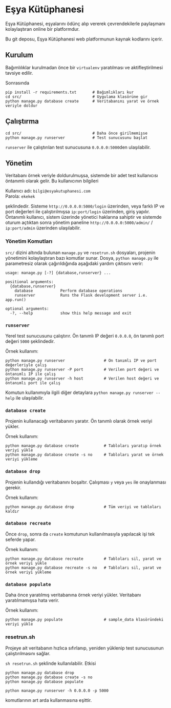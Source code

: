 # Eşya Kütüphanesi

Eşya Kütüphanesi, eşyalarını ödünç alıp vererek çevrendekilerle paylaşmanı kolaylaştıran online bir platformdur.

Bu git deposu, Eşya Kütüphanesi web platformunun kaynak kodlarını içerir.


## Kurulum

Bağımlılıklar kurulmadan önce bir `virtualenv` yaratılması ve aktifleştirilmesi tavsiye edilir.

Sonrasında

    pip install -r requirements.txt       # Bağımlıkları kur
    cd src/                               # Uygulama klasörüne gir
    python manage.py database create      # Veritabanını yarat ve örnek veriyle doldur


## Çalıştırma

    cd src/                               # Daha önce girilmemişse
    python manage.py runserver            # Test sunucusunu başlat

`runserver` ile çalıştırılan test sunucusuna `0.0.0.0:5000`den ulaşılabilir.


## Yönetim

Veritabanı örnek veriyle doldurulmuşsa, sistemde bir adet test kullanıcısı öntanımlı olarak gelir. Bu kullanıcının bilgileri

Kullanıcı adı: `bilgi@esyakutuphanesi.com`  
Parola:        `ekekek`  

şeklindedir. Sisteme `http://0.0.0.0:5000/login` üzerinden, veya farklı IP ve port değerleri ile çalıştırılmışsa `ip:port/login` üzerinden, giriş yapılır. Öntanımlı kullanıcı, sistem üzerinde yönetici haklarına sahiptir ve sistemde oturum açtıktan sonra yönetim paneline `http://0.0.0.0:5000/admin/` / `ip:port/admin` üzerinden ulaşılabilir.

### Yönetim Komutları

`src/` dizini altında bulunan `manage.py` ve `resetrun.sh` dosyaları, projenin yönetimini kolaylaştıran bazı komutlar sunar. Dosya, `python manage.py` ile parametresiz olarak çağırıldığında aşağıdaki yardım çıktısını verir:

    usage: manage.py [-?] {database,runserver} ...

    positional arguments:
      {database,runserver}
        database            Perform database operations
        runserver           Runs the Flask development server i.e. app.run()

    optional arguments:
      -?, --help            show this help message and exit

### `runserver`

Yerel test sunucusunu çalıştırır. Ön tanımlı IP değeri `0.0.0.0`, ön tanımlı port değeri `5000` şeklindedir.

Örnek kullanım:

    python manage.py runserver                 # Ön tanımlı IP ve port değerleriyle çalış
    python manage.py runserver -P port         # Verilen port değeri ve öntanımlı IP ile çalış
    python manage.py runserver -h host         # Verilen host değeri ve öntanımlı port ile çalış

Komutun kullanımıyla ilgili diğer detaylara `python manage.py runserver --help` ile ulaşılabilir.

### `database create`

Projenin kullanacağı veritabanını yaratır. Ön tanımlı olarak örnek veriyi yükler.

Örnek kullanım:

    python manage.py database create           # Tabloları yaratıp örnek veriyi yükle
    python manage.py database create -s no     # Tabloları yarat ve örnek veriyi yükleme

### `database drop`

Projenin kullandığı veritabanını boşaltır. Çalışması `y` veya `yes` ile onaylanması gerekir.

Örnek kullanım:

    python manage.py database drop             # Tüm veriyi ve tabloları kaldır

### `database recreate`

Önce `drop`, sonra da `create` komutunun kullanılmasıyla yapılacak işi tek seferde yapar.

Örnek kullanım:

    python manage.py database recreate         # Tabloları sil, yarat ve örnek veriyi yükle
    python manage.py database recreate -s no   # Tabloları sil, yarat ve örnek veriyi yükleme

### `database populate`

Daha önce yaratılmış veritabanına örnek veriyi yükler. Veritabanı yaratılmamışsa hata verir.

Örnek kullanım:

    python manage.py populate                  # sample_data klasöründeki veriyi yükle

### resetrun.sh

Projeye ait veritabanın hızlıca sıfırlanıp, yeniden yüklenip test sunucusunun çalıştırılmasını sağlar.

`sh resetrun.sh` şeklinde kullanılabilir. Etkisi

    python manage.py database drop
    python manage.py database create -s no
    python manage.py database populate

    python manage.py runserver -h 0.0.0.0 -p 5000

komutlarının art arda kullanmasına eşittir.